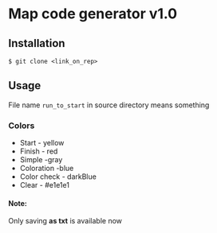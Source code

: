 # Map code generator v1.0

## Installation 

```
$ git clone <link_on_rep>
```
## Usage
File name ```run_to_start``` in source directory means something

### Colors
- Start - yellow
- Finish - red
- Simple -gray
- Coloration -blue
- Color check - darkBlue
- Clear - #e1e1e1

#### Note: 
Only saving **as txt** is available now 